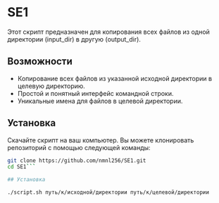 # SE1

Этот скрипт предназначен для копирования всех файлов из одной директории (input_dir) в другую (output_dir).

## Возможности

- Копирование всех файлов из указанной исходной директории в целевую директорию.
- Простой и понятный интерфейс командной строки.
- Уникальные имена для файлов в целевой директории.

## Установка

Скачайте скрипт на ваш компьютер. Вы можете клонировать репозиторий с помощью следующей команды:

```bash
git clone https://github.com/nmnl256/SE1.git
cd SE1```

## Установка

./script.sh путь/к/исходной/директории путь/к/целевой/директории
